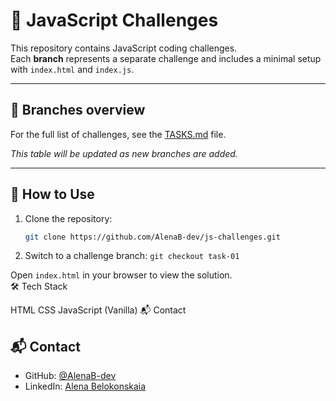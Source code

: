 # 🧠 JavaScript Challenges

This repository contains JavaScript coding challenges.  
Each **branch** represents a separate challenge and includes a minimal setup with `index.html` and `index.js`.

---

## 📂 Branches overview

For the full list of challenges, see the [TASKS.md](./TASKS.md) file.

_This table will be updated as new branches are added._

---

## 🚀 How to Use

1. Clone the repository:

   ```bash
   git clone https://github.com/AlenaB-dev/js-challenges.git

   ```

2. Switch to a challenge branch:
   <code>git checkout task-01
   </code>

Open <code>index.html</code> in your browser to view the solution. </br>
🛠 Tech Stack

HTML
CSS
JavaScript (Vanilla)
📬 Contact

## 📬 Contact

- GitHub: [@AlenaB-dev](https://github.com/AlenaB-dev)
- LinkedIn: [Alena Belokonskaia](https://www.linkedin.com/in/alena-belokonskaia-b1b8a71a4)
